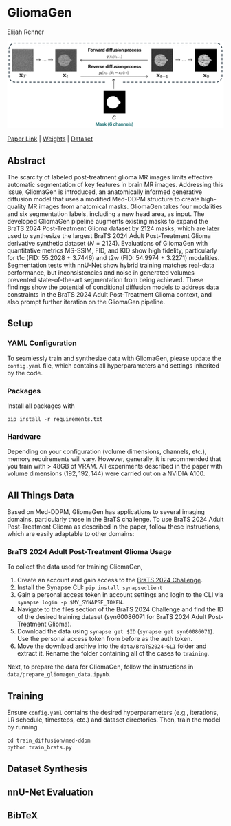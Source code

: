 # GliomaGen

Elijah Renner
 
![image](figures/diffusion%20processes%20with%20mask.png)

[Paper Link](#) | [Weights](#) | [Dataset](#)

## Abstract

The scarcity of labeled post-treatment glioma MR images limits effective automatic segmentation of key features in brain MR images. Addressing this issue, GliomaGen is introduced, an anatomically informed generative diffusion model that uses a modified Med-DDPM structure to create high-quality MR images from anatomical masks. GliomaGen takes four modalities and six segmentation labels, including a new head area, as input. The developed GliomaGen pipeline augments existing masks to expand the BraTS 2024 Post-Treatment Glioma dataset by 2124 masks, which are later used to synthesize the largest BraTS 2024 Adult Post-Treatment Glioma derivative synthetic dataset $(N=2124)$. Evaluations of GliomaGen with quantitative metrics MS-SSIM, FID, and KID show high fidelity, particularly for t1c (FID: 55.2028 ± 3.7446) and t2w (FID: 54.9974 ± 3.2271) modalities. Segmentation tests with nnU-Net show hybrid training matches real-data performance, but inconsistencies and noise in generated volumes prevented state-of-the-art segmentation from being achieved. These findings show the potential of conditional diffusion models to address data constraints in the BraTS 2024 Adult Post-Treatment Glioma context, and also prompt further iteration on the GliomaGen pipeline.

## Setup

### YAML Configuration

To seamlessly train and synthesize data with GliomaGen, please update the `config.yaml` file, which contains all hyperparameters and settings inherited by the code.  

### Packages

Install all packages with 

```
pip install -r requirements.txt
```

### Hardware

Depending on your configuration (volume dimensions, channels, etc.), memory requirements will vary. However, generally, it is recommended that you train with > 48GB of VRAM. All experiments described in the paper with volume dimensions $(192, 192, 144)$ were carried out on a NVIDIA A100.

## All Things Data

Based on Med-DDPM, GliomaGen has applications to several imaging domains, particularly those in the BraTS challenge. To use BraTS 2024 Adult Post-Treatment Glioma as described in the paper, follow these instructions, which are easily adaptable to other domains:

### BraTS 2024 Adult Post-Treatment Glioma Usage

To collect the data used for training GliomaGen,

1. Create an account and gain access to the [BraTS 2024 Challenge](https://www.synapse.org/Synapse:syn53708249).
2. Install the Synapse CLI: `pip install synapseclient`
3. Gain a personal access token in account settings and login to the CLI via `synapse login -p $MY_SYNAPSE_TOKEN`.
4. Navigate to the files section of the BraTS 2024 Challenge and find the ID of the desired training dataset (syn60086071 for BraTS 2024 Adult Post-Treatment Glioma).
5. Download the data using `synapse get $ID` (`synapse get syn60086071`). Use the personal access token from before as the auth token.
6. Move the download archive into the `data/BraTS2024-GLI` folder and extract it. Rename the folder containing all of the cases to `training`.

Next, to prepare the data for GliomaGen, follow the instructions in `data/prepare_gliomagen_data.ipynb`. 

## Training

Ensure `config.yaml` contains the desired hyperparameters (e.g., iterations, LR schedule, timesteps, etc.) and dataset directories. Then, train the model by running

```
cd train_diffusion/med-ddpm
python train_brats.py
```

## Dataset Synthesis

## nnU-Net Evaluation

## BibTeX